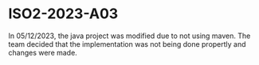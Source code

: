 # ISO2-2023-A03
  
In 05/12/2023, the java project was modified due to not using maven. The team decided that the implementation was not being done propertly and changes were made.
